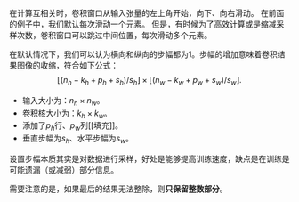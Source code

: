 在计算互相关时，卷积窗口从输入张量的左上角开始，向下、向右滑动。 在前面的例子中，我们默认每次滑动一个元素。 但是，有时候为了高效计算或是缩减采样次数，卷积窗口可以跳过中间位置，每次滑动多个元素。

在默认情况下，我们可以认为横向和纵向的步幅都为1。步幅的增加意味着卷积结果图像的收缩，符合如下公式：
$$
\lfloor(n_h-k_h+p_h+s_h)/s_h\rfloor \times \lfloor(n_w-k_w+p_w+s_w)/s_w\rfloor.
$$
- 输入大小为：$n_h\times n_w$。
- 卷积核大小为：$k_h\times k_w$。
- 添加了$p_h$行、$p_w$列[[填充]]。
- 垂直步幅为$s_h$、水平步幅为$s_w$。

设置步幅本质其实是对数据进行采样，好处是能够提高训练速度，缺点是在训练是可能遗漏（或减弱）部分信息。

需要注意的是，如果最后的结果无法整除，则**只保留整数部分**。